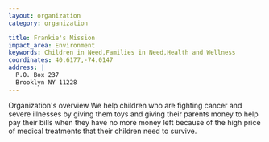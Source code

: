 ```yaml
---
layout: organization
category: organization

title: Frankie's Mission
impact_area: Environment
keywords: Children in Need,Families in Need,Health and Wellness
coordinates: 40.6177,-74.0147
address: |
  P.O. Box 237
  Brooklyn NY 11228
---
```

Organization's overview
We help children who are fighting cancer and severe illnesses by giving them toys and giving their parents money to help pay their bills when they have no more money left because of the high price of medical treatments that their children need to survive.